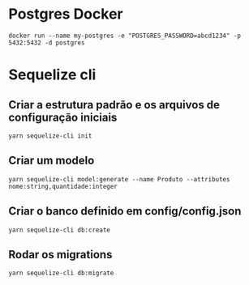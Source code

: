 # Postgres Docker

`docker run --name my-postgres -e "POSTGRES_PASSWORD=abcd1234" -p 5432:5432 -d postgres`

# Sequelize cli

## Criar a estrutura padrão e os arquivos de configuração iniciais

`yarn sequelize-cli init`

## Criar um modelo

`yarn sequelize-cli model:generate --name Produto --attributes nome:string,quantidade:integer`

## Criar o banco definido em config/config.json

`yarn sequelize-cli db:create`

## Rodar os migrations

`yarn sequelize-cli db:migrate`